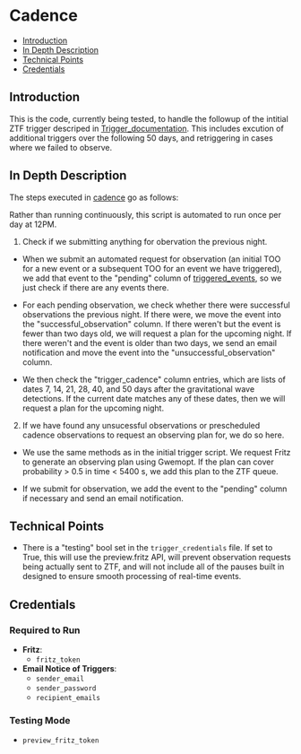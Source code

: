 # Cadence

- [Introduction](#introduction)
- [In Depth Description](#in-depth-description)
- [Technical Points](#technical-points)
- [Credentials](#credentials)

## Introduction
This is the code, currently being tested, to handle the followup of the intitial ZTF trigger descriped in [Trigger_documentation](./Trigger_documentation.md). This includes excution of additional triggers over the following 50 days, and retriggering in cases where we failed to observe.

## In Depth Description
The steps executed in [cadence](./cadence.py) go as follows:

Rather than running continuously, this script is automated to run once per day at 12PM.

1. Check if we submitting anything for obervation the previous night.

- When we submit an automated request for observation (an initial TOO for a new event or a subsequent TOO for an event we have triggered), we add that event to the "pending" column of [triggered_events](./data/triggered_events.csv), so we just check if there are any events there.

- For each pending observation, we check whether there were successful observations the previous night. If there were, we move the event into the "successful_observation" column. If there weren't but the event is fewer than two days old, we will request a plan for the upcoming night. If there weren't and the event is older than two days, we send an email notification and move the event into the "unsuccessful_observation" column.

- We then check the "trigger_cadence" column entries, which are lists of dates 7, 14, 21, 28, 40, and 50 days after the gravitational wave detections. If the current date matches any of these dates, then we will request a plan for the upcoming night.

2. If we have found any unsucessful observations or prescheduled cadence observations to request an observing plan for, we do so here.

- We use the same methods as in the initial trigger script. We request Fritz to generate an observing plan using Gwemopt. If the plan can cover probability > 0.5 in time < 5400 s, we add this plan to the ZTF queue.

- If we submit for observation, we add the event to the "pending" column if necessary and send an email notification.

## Technical Points
- There is a "testing" bool set in the `trigger_credentials` file. If set to True, this will use the preview.fritz API, will prevent observation requests being actually sent to ZTF, and will not include all of the pauses built in designed to ensure smooth processing of real-time events.

## Credentials

### Required to Run
- **Fritz**: 
  - `fritz_token`
- **Email Notice of Triggers**: 
  - `sender_email`
  - `sender_password`
  - `recipient_emails`

### Testing Mode
- `preview_fritz_token`